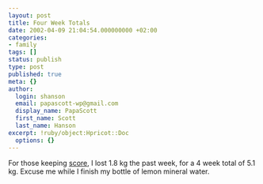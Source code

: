 ```yaml
---
layout: post
title: Four Week Totals
date: 2002-04-09 21:04:54.000000000 +02:00
categories:
- family
tags: []
status: publish
type: post
published: true
meta: {}
author:
  login: shanson
  email: papascott-wp@gmail.com
  display_name: PapaScott
  first_name: Scott
  last_name: Hanson
excerpt: !ruby/object:Hpricot::Doc
  options: {}
---
```

<p>For those keeping <a href="http://www.papascott.de/2002/04/02/index.php#001683">score</a>, I lost 1.8 kg the past week, for a 4 week total of 5.1 kg. Excuse me while I finish my bottle of lemon mineral water.</p>
